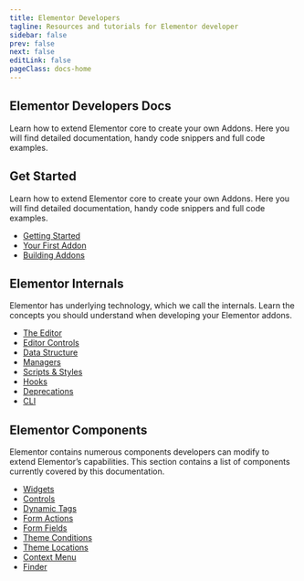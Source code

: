 ```yaml
---
title: Elementor Developers
tagline: Resources and tutorials for Elementor developer
sidebar: false
prev: false
next: false
editLink: false
pageClass: docs-home
---
```


<section id="home-hero">
  <h1>Elementor Developers Docs</h1>
  <p>Learn how to extend Elementor core to create your own Addons. Here you will find detailed documentation, handy code snippers and full code examples.</p>
</section>

<section id="home-get-started" class="home-content">
  <div>
    <h2>Get Started</h2>
    <p>Learn how to extend Elementor core to create your own Addons. Here you will find detailed documentation, handy code snippers and full code examples.</p>
  </div>
  <div>
    <ul>
      <li><a href="./getting-started/">Getting Started</a></li>
      <li><a href="./getting-started/first-addon/">Your First Addon</a></li>
      <li><a href="./addons/">Building Addons</a></li>
    </ul>
  </div>
</section>

<section id="home-internals" class="home-content">
  <div>
    <h2>Elementor Internals</h2>
    <p>Elementor has underlying technology, which we call the internals. Learn the concepts you should understand when developing your Elementor addons.</p>
  </div>
  <div>
    <ul>
      <li><a href="./editor/">The Editor</a></li>
      <li><a href="./editor-controls/">Editor Controls</a></li>
      <li><a href="./data-structure/">Data Structure</a></li>
      <li><a href="./managers/">Managers</a></li>
      <li><a href="./scripts-styles/">Scripts &amp; Styles</a></li>
      <li><a href="./hooks/">Hooks</a></li>
      <li><a href="./deprecations/">Deprecations</a></li>
      <li><a href="./cli/">CLI</a></li>
    </ul>
  </div>
</section>

<section id="home-components" class="home-content">
  <div>
    <h2>Elementor Components</h2>
    <p>Elementor contains numerous components developers can modify to extend Elementor’s capabilities. This section contains a list of components currently covered by this documentation.</p>
  </div>
  <div>
    <ul>
      <li><a href="./widgets/">Widgets</a></li>
      <li><a href="./controls/">Controls</a></li>
      <li><a href="./dynamic-tags/">Dynamic Tags</a></li>
      <li><a href="./form-actions/">Form Actions</a></li>
      <li><a href="./form-fields/">Form Fields</a></li>
      <li><a href="./theme-conditions/">Theme Conditions</a></li>
      <li><a href="./themes/">Theme Locations</a></li>
      <li><a href="./context-menu/">Context Menu</a></li>
      <li><a href="./finder/">Finder</a></li>
    </ul>
  </div>
</section>
